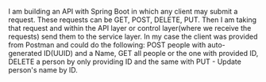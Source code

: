 I am building an API with Spring Boot in which any client may submit a request. These requests can be GET, POST, DELETE, PUT. Then I am taking that request 
and within the API layer or control layer(where we receive the requests) send them to the service layer. In my case the client was provided from Postman and 
could do the following: POST people with auto-generated ID(UUID) and a Name, GET all people or the one with provided ID, DELETE a person by only providing ID 
and the same with PUT - Update person's name by ID.
